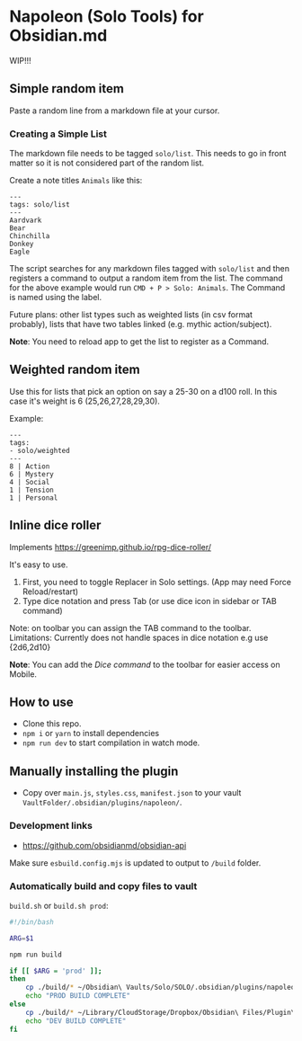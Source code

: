 # Napoleon (Solo Tools) for Obsidian.md

WIP!!!

## Simple random item

Paste a random line from a markdown file at your cursor.

### Creating a Simple List

The markdown file needs to be tagged `solo/list`. This needs to go in front matter so it is not considered part of the random list.

Create a note titles `Animals` like this:

```
---
tags: solo/list
---
Aardvark
Bear
Chinchilla
Donkey
Eagle
```

The script searches for any markdown files tagged with `solo/list` and then registers a command to output a random item from the list. The command for the above example would run `CMD + P > Solo: Animals`. The Command is named using the label.

Future plans: other list types such as weighted lists (in csv format probably), lists that have two tables linked (e.g. mythic action/subject).

**Note**: You need to reload app to get the list to register as a Command.

## Weighted random item

Use this for lists that pick an option on say a 25-30 on a d100 roll. In this case it's weight is 6 (25,26,27,28,29,30).

Example:

```
---
tags:
- solo/weighted
---
8 | Action
6 | Mystery
4 | Social
1 | Tension
1 | Personal
```

## Inline dice roller

Implements https://greenimp.github.io/rpg-dice-roller/

It's easy to use.

1. First, you need to toggle Replacer in Solo settings. (App may need Force Reload/restart)
2. Type dice notation and press Tab (or use dice icon in sidebar or TAB command)

Note: on toolbar you can assign the TAB command to the toolbar.
Limitations: Currently does not handle spaces in dice notation e.g use {2d6,2d10}

**Note**: You can add the _Dice command_ to the toolbar for easier access on Mobile.

## How to use

- Clone this repo.
- `npm i` or `yarn` to install dependencies
- `npm run dev` to start compilation in watch mode.

## Manually installing the plugin

- Copy over `main.js`, `styles.css`, `manifest.json` to your vault `VaultFolder/.obsidian/plugins/napoleon/`.

### Development links

- https://github.com/obsidianmd/obsidian-api

Make sure `esbuild.config.mjs` is updated to output to `/build` folder.

### Automatically build and copy files to vault

`build.sh` or `build.sh prod`:

```sh
#!/bin/bash

ARG=$1

npm run build

if [[ $ARG = 'prod' ]];
then
    cp ./build/* ~/Obsidian\ Vaults/Solo/SOLO/.obsidian/plugins/napoleon
    echo "PROD BUILD COMPLETE"
else
    cp ./build/* ~/Library/CloudStorage/Dropbox/Obsidian\ Files/Plugin\ Dev/Plugin\ Dev/.obsidian/plugins/napoleon
    echo "DEV BUILD COMPLETE"
fi
```
